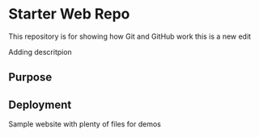 # Starter Web Repo

This repository is for showing how Git and GitHub work
this is a new edit

Adding descritpion

## Purpose

## Deployment

Sample website with plenty of files for demos
